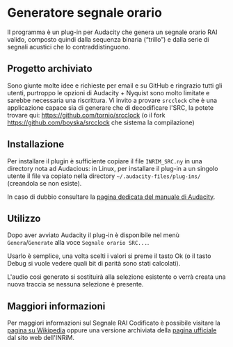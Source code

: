 # Generatore segnale orario

Il programma è un plug-in per Audacity che genera un segnale orario RAI valido, composto quindi dalla sequenza binaria (“trillo”) e dalla serie di segnali acustici che lo contraddistinguono.

## Progetto archiviato
Sono giunte molte idee e richieste per email e su GitHub e ringrazio tutti gli utenti, purtroppo le opzioni di Audacity + Nyquist sono molto limitate e sarebbe necessaria una riscrittura.
Vi invito a provare `srcclock` che è una applicazione capace sia di generare che di decodificare l'SRC, la potete trovare qui: https://github.com/tornio/srcclock (o il fork https://github.com/boyska/srcclock che sistema la compilazione)

## Installazione

Per installare il plugin è sufficiente copiare il file `INRIM_SRC.ny` in una directory nota ad Audacious: in Linux, per installare il plug-in a un singolo utente il file va copiato nella directory `~/.audacity-files/plug-ins/` (creandola se non esiste).

In caso di dubbio consultare la [pagina dedicata del manuale di Audacity](https://wiki.audacityteam.org/wiki/Download_Nyquist_Plugins#Installing_Plugins).

## Utilizzo

Dopo aver avviato Audacity il plug-in è disponibile nel menù `Genera`/`Generate` alla voce `Segnale orario SRC...`.

Usarlo è semplice, una volta scelti i valori si preme il tasto Ok (o il tasto Debug si vuole vedere quali bit di parità sono stati calcolati).

L'audio così generato si sostituirà alla selezione esistente o verrà creata una nuova traccia se nessuna selezione è presente.

## Maggiori informazioni

Per maggiori informazioni sul Segnale RAI Codificato è possibile visitare la [pagina su Wikipedia](https://it.wikipedia.org/wiki/Segnale_orario) oppure una versione archiviata della [pagina ufficiale](https://web.archive.org/web/20161223104950/http://www.inrim.it:80/res/tf/src_i.shtml) dal sito web dell'INRiM.
